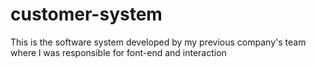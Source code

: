 # customer-system
This is the software system developed by my previous company's team where l was responsible for font-end and interaction
